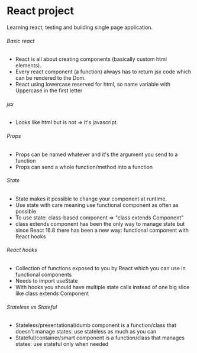# React project
Learning react, testing and building single page application.

###### Basic react
* React is all about creating components (basically custom html elements).
* Every react component (a function) always has to return jsx code which can be rendered to the Dom.
* React using lowercase reserved for html, so name variable with Uppercase in the first letter

###### jsx
* Looks like html but is not => it's javascript.

###### Props
* Props can be named whatever and it's the argument you send to a function
* Props can send a whole function/method into a function


###### State 
* State makes it possible to change your component at runtime.
* Use state with care meaning use functional component as often as possible
* To use state: class-based component => "class extends Component" 
* class extends component has been the only way to manage state but since React 16.8 there has been a new way: functional component with React hooks

###### React hooks
* Collection of functions exposed to you by React which you can use in functional components
* Needs to import useState 
* With hooks you should have multiple state calls instead of one big slice like class extends Component 

###### Stateless vs Stateful
* Stateless/presentational/dumb component is a function/class that doesn't manage states: use stateless as much as you can
* Stateful/container/smart component is a function/class that manages states: use stateful only when needed